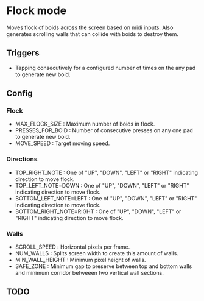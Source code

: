 Flock mode
======

Moves flock of boids across the screen based on midi inputs. Also generates scrolling walls that can collide with boids to destroy them.

## Triggers
- Tapping consecutively for a configured number of times on the any pad to generate new boid.

## Config
### Flock
- MAX_FLOCK_SIZE : Maximum number of boids in flock.
- PRESSES_FOR_BOID : Number of consecutive presses on any one pad to generate new boid.
- MOVE_SPEED : Target moving speed.

### Directions
- TOP_RIGHT_NOTE : One of "UP", "DOWN", "LEFT" or "RIGHT" indicating direction to move flock.
- TOP_LEFT_NOTE=DOWN : One of "UP", "DOWN", "LEFT" or "RIGHT" indicating direction to move flock.
- BOTTOM_LEFT_NOTE=LEFT : One of "UP", "DOWN", "LEFT" or "RIGHT" indicating direction to move flock.
- BOTTOM_RIGHT_NOTE=RIGHT : One of "UP", "DOWN", "LEFT" or "RIGHT" indicating direction to move flock.

### Walls
- SCROLL_SPEED : Horizontal pixels per frame.
- NUM_WALLS : Splits screen width to create this amount of walls.
- MIN_WALL_HEIGHT : Minimum pixel height of walls.
- SAFE_ZONE : Minimum gap to preserve between top and bottom walls and minimum corridor betweeen two vertical wall sections.

## TODO
